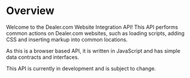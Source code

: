 # Overview

Welcome to the Dealer.com Website Integration API! This API performs common actions on Dealer.com websites, such as loading scripts, adding CSS and inserting markup into common locations.

As this is a browser based API, it is written in JavaScript and has simple data contracts and interfaces.

<aside class="notice">
This API is currently in development and is subject to change.
</aside>